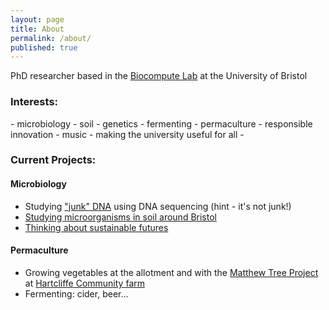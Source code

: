 ```yaml
---
layout: page
title: About
permalink: /about/
published: true
---
```


PhD researcher based in the [Biocompute Lab](https://biocomputelab.github.io/) at the University of Bristol

### Interests:
\- microbiology - soil - genetics - fermenting - permaculture - responsible innovation - music - making the university useful for all -

### Current Projects:

#### Microbiology
- Studying ["junk" DNA](https://en.wikipedia.org/wiki/Non-coding_DNA) using DNA sequencing (hint - it's not junk!)
- [Studying microorganisms in soil around Bristol](https://bristolbiodesign.blogs.bristol.ac.uk/2019/02/25/become-a-biological-engineer-kicks-off-in-bristol/)
- [Thinking about sustainable futures](https://www.bristol.ac.uk/cabot/events/2019/rbw.html)

#### Permaculture
- Growing vegetables at the allotment and with the [Matthew Tree Project](https://the-matthew-tree-project.org/) at [Hartcliffe Community farm](https://www.facebook.com/Hartcliffefarm/)
- Fermenting: cider, beer...
